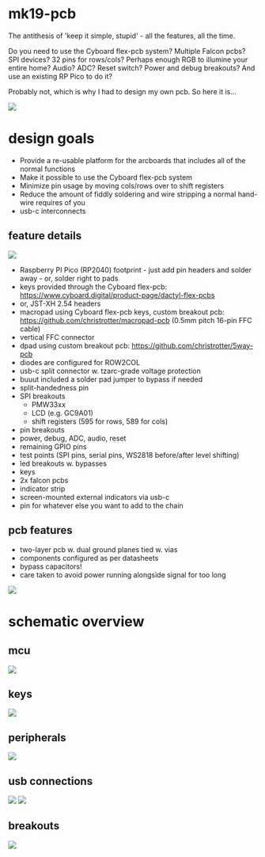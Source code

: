 # mk19-pcb
The antithesis of 'keep it simple, stupid' - all the features, all the time.

Do you need to use the Cyboard flex-pcb system?  Multiple Falcon pcbs?  SPI devices?  32 pins for rows/cols?  Perhaps enough RGB to illumine your entire home?  Audio?  ADC?  Reset switch? Power and debug breakouts?  And use an existing RP Pico to do it?

Probably not, which is why I had to design my own pcb.  So here it is...

![](/images/arcboardpcbinator.jpg)

# design goals
- Provide a re-usable platform for the arcboards that includes all of the normal functions
- Make it possible to use the Cyboard flex-pcb system
- Minimize pin usage by moving cols/rows over to shift registers
- Reduce the amount of fiddly soldering and wire stripping a normal hand-wire requires of you
- usb-c interconnects

## feature details
![](/images/pcb-overview-v1.0.jpg)
- Raspberry PI Pico (RP2040) footprint - just add pin headers and solder away - or, solder right to pads
- keys provided through the Cyboard flex-pcb: https://www.cyboard.digital/product-page/dactyl-flex-pcbs
 - or, JST-XH 2.54 headers
- macropad using Cyboard flex-pcb keys, custom breakout pcb: https://github.com/christrotter/macropad-pcb (0.5mm pitch 16-pin FFC cable)
 - vertical FFC connector
- dpad using custom breakout pcb: https://github.com/christrotter/5way-pcb
 - diodes are configured for ROW2COL
- usb-c split connector w. tzarc-grade voltage protection
 - buuut included a solder pad jumper to bypass if needed
- split-handedness pin
- SPI breakouts
  - PMW33xx
  - LCD (e.g. GC9A01)
  - shift registers (595 for rows, 589 for cols)
- pin breakouts
 - power, debug, ADC, audio, reset
 - remaining GPIO pins
 - test points (SPI pins, serial pins, WS2818 before/after level shifting)
- led breakouts w. bypasses
 - keys
 - 2x falcon pcbs
 - indicator strip
 - screen-mounted external indicators via usb-c
 - pin for whatever else you want to add to the chain

## pcb features
- two-layer pcb w. dual ground planes tied w. vias
- components configured as per datasheets
- bypass capacitors!
- care taken to avoid power running alongside signal for too long

![](/images/pcb-3d-v1.0.jpg)

# schematic overview
## mcu
![](/images/schematic-mcu-v1.0.jpg)

## keys
![](/images/schematic-keys-v1.0.jpg)

## peripherals
![](/images/schematic-peripherals-v1.0.jpg)

## usb connections
![](/images/schematic-split-v1.0.jpg)
![](/images/schematic-screen-v1.0.jpg)

## breakouts
![](/images/schematic-breakouts-v1.0.jpg)
